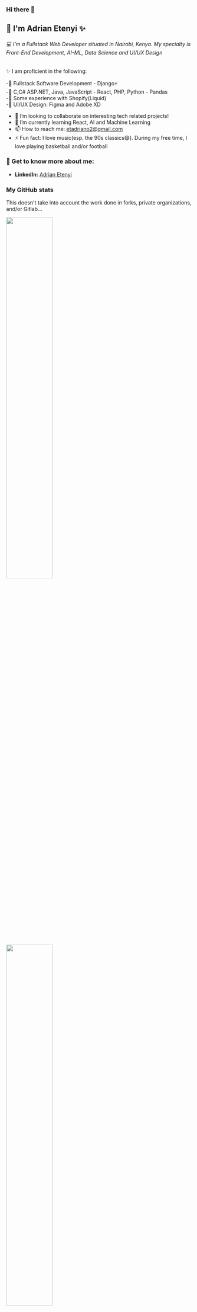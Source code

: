 ### Hi there 👋
## :construction_worker: I'm Adrian Etenyi ✨
<!--
**nairdaee/nairdaee** is a ✨ _special_ ✨ repository because its `README.md` (this file) appears on your GitHub profile.

Here are some ideas to get you started:

- 🔭 I’m currently working on ...
- 🌱 I’m currently learning ...
- 👯 I’m looking to collaborate on ...
- 🤔 I’m looking for help with ...
- 💬 Ask me about ...
- 📫 How to reach me: ...
- 😄 Pronouns: ...
- ⚡ Fun fact: ...
-->

 ###### :computer: I’m a Fullstack Web Developer situated in Nairobi, Kenya. My specialty is Front-End Development, AI-ML, Data Science and UI/UX Design
 
 :sparkles: I am proficient in the following:

-:pushpin: Fullstack Software Development - Django⚡\
-:pushpin: C,C# ASP.NET, Java, JavaScript - React, PHP, Python - Pandas \
-:pushpin: Some experience with Shopify(Liquid)\
-:pushpin: UI/UX Design: Figma and Adobe XD

- 👯 I’m looking to collaborate on interesting tech related projects!
- 🌱 I’m currently learning React, AI and Machine Learning
- 📫 How to reach me: etadriano2@gmail.com
- ⚡ Fun fact: I love music(esp. the 90s classics😄). During my free time, I love playing basketball and/or football

### 💬 Get to know more about me:
* **LinkedIn:** [Adrian Etenyi](https://www.linkedin.com/in/adrian-etenyi-4590791b2/)

### My GitHub stats

This doesn't take into account the work done in forks, private organizations, and/or Gitlab...

<a href="https://github.com/nairdaee"><img width="50%" src="https://github-readme-stats.vercel.app/api?username=nairdaee&count_private=true&theme=radical&title_color=7CF3A0&show_icons=true"></a>

<a href="https://github.com/nairdaee"><img width="50%" src="http://github-readme-streak-stats.herokuapp.com/?user=nairdaee&theme=radical&date_format=M%20j%5B%2C%20Y%5D&ring=7CF3A0&fire=7CF3A0&sideNums=7CF3A0&count_private=true&show_icons=true"></a>

<a href="https://github.com/nairdaee">
<img align='left' src="https://github-readme-stats.vercel.app/api/top-langs?username=nairdaee&show_icons=true&locale=en&count_private=true&theme=radical&show_icons=true&layout=compact"/>
 </a>
<img src="https://visitor-badge.laobi.icu/badge?page_id=nairdaee.nairdaee" alt="visitor badge"/>
